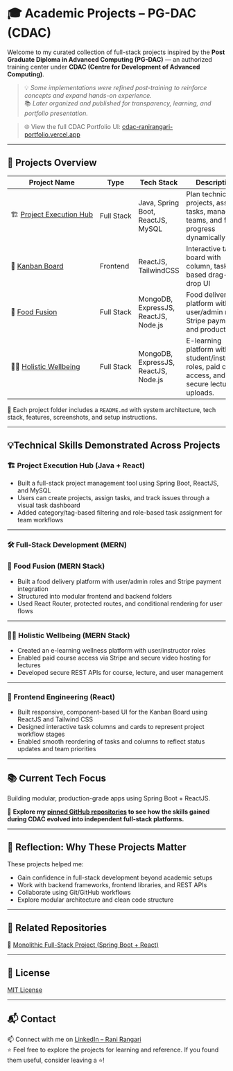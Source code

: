 # 🎓 Academic Projects – PG-DAC (CDAC)

Welcome to my curated collection of full-stack projects inspired by the **Post Graduate Diploma in Advanced Computing (PG-DAC)** — an authorized training center under **CDAC (Centre for Development of Advanced Computing)**.  
 
> 💡 _Some implementations were refined post-training to reinforce concepts and expand hands-on experience._   
> 📚 _Later organized and published for transparency, learning, and portfolio presentation._  

> 🌐 View the full CDAC Portfolio UI: [cdac-ranirangari-portfolio.vercel.app](https://cdac-ranirangari-portfolio.vercel.app/)

---

## 📁 Projects Overview

| Project Name                                            | Type         | Tech Stack                                  | Description |
|--------------------------------------------------------|--------------|----------------------------------------------|-------------|
| 🏗&nbsp;[Project&nbsp;Execution&nbsp;Hub](./Project-Execution-Hub) | Full Stack   | Java, Spring Boot, ReactJS, MySQL            | Plan technical projects, assign tasks, manage teams, and filter progress dynamically|
| 🧱 [Kanban Board](./kanban-board)                | Frontend     | ReactJS, TailwindCSS                         | Interactive task board with column, task-based drag-and-drop UI |
| 🍱 [Food Fusion](./Food-Fusion-mern)                  | Full Stack   | MongoDB, ExpressJS, ReactJS, Node.js         | Food delivery platform with user/admin roles, Stripe payments, and product flow |
| 💆‍♀️ [Holistic Wellbeing](./Holistic-WellBeing-mern) | Full Stack   | MongoDB, ExpressJS, ReactJS, Node.js | E-learning platform with student/instructor roles, paid course access, and secure lecture uploads. |

📁 Each project folder includes a `README.md` with system architecture, tech stack, features, screenshots, and setup instructions.

---

## 💡Technical Skills Demonstrated Across Projects

### 🏗 Project Execution Hub (Java + React)

- Built a full-stack project management tool using Spring Boot, ReactJS, and MySQL
- Users can create projects, assign tasks, and track issues through a visual task dashboard
- Added category/tag-based filtering and role-based task assignment for team workflows

---
  
### 🛠️ Full-Stack Development (MERN)

### 🍱 Food Fusion (MERN Stack)  

- Built a food delivery platform with user/admin roles and Stripe payment integration
- Structured into modular frontend and backend folders
- Used React Router, protected routes, and conditional rendering for user flows

---

### 💆‍♀️ Holistic Wellbeing (MERN Stack)  

- Created an e-learning wellness platform with user/instructor roles
- Enabled paid course access via Stripe and secure video hosting for lectures
- Developed secure REST APIs for course, lecture, and user management

---

### 🎨 Frontend Engineering (React)

- Built responsive, component-based UI for the Kanban Board using ReactJS and Tailwind CSS
- Designed interactive task columns and cards to represent project workflow stages
- Enabled smooth reordering of tasks and columns to reflect status updates and team priorities

---

## 📚 Current Tech Focus  

Building modular, production-grade apps using Spring Boot + ReactJS.   

📌 **Explore my [pinned GitHub repositories](https://github.com/rangari-rani) to see how the skills gained during CDAC evolved into independent full-stack platforms.** 

---

## 🧠 Reflection: Why These Projects Matter

These projects helped me:

- Gain confidence in full-stack development beyond academic setups  
- Work with backend frameworks, frontend libraries, and REST APIs  
- Collaborate using Git/GitHub workflows  
- Explore modular architecture and clean code structure

---

## 🔗 Related Repositories  

🧩 [Monolithic Full-Stack Project (Spring Boot + React)](https://github.com/rangari-rani/wellness_cart)

---

## 📜 License

[MIT License](LICENSE)

---

## 📬 Contact

📫 Connect with me on [LinkedIn – Rani Rangari](https://www.linkedin.com/in/rani-rangari/)  
⭐ Feel free to explore the projects for learning and reference. If you found them useful, consider leaving a ⭐!
